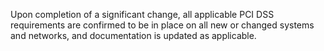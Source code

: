 Upon completion of a significant change, all applicable PCI DSS requirements are confirmed to be in place on all new or changed systems and networks, and documentation is updated as applicable.